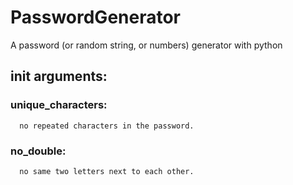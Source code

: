 # PasswordGenerator
A password (or random string, or numbers) generator with python

## __init__ arguments:
   ### unique_characters:
      no repeated characters in the password.
  ### no_double:
      no same two letters next to each other.
  
